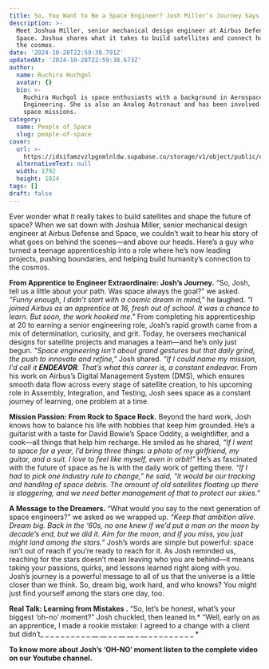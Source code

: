 ```yaml
---
title: So, You Want to Be a Space Engineer? Josh Miller’s Journey Says, 'Just Start!’
description: >-
  Meet Joshua Miller, senior mechanical design engineer at Airbus Defense and
  Space. Joshua shares what it takes to build satellites and connect humanity to
  the cosmos.
date: '2024-10-28T22:59:38.791Z'
updatedAt: '2024-10-28T22:59:38.673Z'
author:
  name: Ruchira Huchgol
  avatar: {}
  bio: >-
    Ruchira Huchgol is space enthusiasts with a background in Aerospace
    Engineering. She is also an Analog Astronaut and has been involved in analog
    space missions.
category:
  name: People of Space
  slug: people-of-space
cover:
  url: >-
    https://idsifamzvzlpgnmlnldw.supabase.co/storage/v1/object/public/cms/1_20_people_who_influenced_the_space_industry_02c4133806.webp
  alternativeText: null
  width: 1792
  height: 1024
tags: []
draft: false
---
```


Ever wonder what it really takes to build satellites and shape the future of space? When we sat down with Joshua Miller, senior mechanical design engineer at Airbus Defense and Space, we couldn’t wait to hear his story of what goes on behind the scenes—and above our heads. Here’s a guy who turned a teenage apprenticeship into a role where he’s now leading projects, pushing boundaries, and helping build humanity’s connection to the cosmos.

**From Apprentice to Engineer Extraordinaire: Josh’s Journey.**
“So, Josh, tell us a little about your path. Was space always the goal?” we asked.
*"Funny enough, I didn’t start with a cosmic dream in mind,"* he laughed. *"I joined Airbus as an apprentice at 16, fresh out of school. It was a chance to learn. But soon, the work hooked me."* From completing his apprenticeship at 20 to earning a senior engineering role, Josh’s rapid growth came from a mix of determination, curiosity, and grit. 
Today, he oversees mechanical designs for satellite projects and manages a team—and he’s only just begun.
*"Space engineering isn’t about grand gestures but that daily grind, the push to innovate and refine,"* Josh shared. *"If I could name my mission, I'd call it **ENDEAVOR**. That’s what this career is, a constant endeavor.*
From his work on Airbus’s Digital Management System (DMS), which ensures smooth data flow across every stage of satellite creation, to his upcoming role in Assembly, Integration, and Testing, Josh sees space as a constant journey of learning, one problem at a time.

**Mission Passion: From Rock to Space Rock.**
Beyond the hard work, Josh knows how to balance his life with hobbies that keep him grounded. He’s a guitarist with a taste for David Bowie’s Space Oddity, a weightlifter, and a cook—all things that help him recharge. He smiled as he shared, *“If I went to space for a year, I’d bring three things: a photo of my girlfriend, my guitar, and a suit. I love to feel like myself, even in orbit!”*
He’s as fascinated with the future of space as he is with the daily work of getting there. *“If I had to pick one industry rule to change,” *he said,* “it would be our tracking and handling of space debris. The amount of old satellites floating up there is staggering, and we need better management of that to protect our skies.”*

**A Message to the Dreamers.**
“What would you say to the next generation of space engineers?” we asked as we wrapped up.
*“Keep that ambition alive. Dream big. Back in the ‘60s, no one knew if we’d put a man on the moon by decade’s end, but we did it. Aim for the moon, and if you miss, you just might land among the stars.”* Josh’s words are simple but powerful: space isn’t out of reach if you’re ready to reach for it.
As Josh reminded us, reaching for the stars doesn’t mean leaving who you are behind—it means taking your passions, quirks, and lessons learned right along with you. Josh’s journey is a powerful message to all of us that the universe is a little closer than we think. So, dream big, work hard, and who knows? You might just find yourself among the stars one day, too.

**Real Talk: Learning from Mistakes .**
“So, let’s be honest, what’s your biggest ‘oh-no’ moment?”
Josh chuckled, then leaned in.* “Well, early on as an apprentice, I made a rookie mistake: I agreed to a change with a client but didn’t_ _ _ _ _ _ _ _ _ _ __ __ _ _ __ __ _  __ _ _ _ _ _ _ _  _ _ *

**To know more about Josh’s ‘OH-NO‘ moment listen to the complete video on our Youtube channel.**


